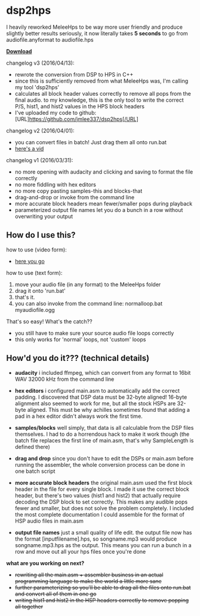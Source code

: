 # dsp2hps
I heavily reworked MeleeHps to be way more user friendly and produce slightly better results
seriously, it now literally takes **5 seconds** to go from audiofile.anyformat to audiofile.hps

**[Download]('https://drive.google.com/open?id=0B79OwbM8T752UlZTdWRjRTVOZEk')**

changelog v3 (2016/04/13):

* rewrote the conversion from DSP to HPS in C++
* since this is sufficiently removed from what MeleeHps was, I'm calling my tool 'dsp2hps'
* calculates all block header values correctly to remove all pops from the final audio. to my knowledge, this is the only tool to write the correct P/S, hist1, and hist2 values in the HPS block headers
* I've uploaded my code to github: [URL]https://github.com/jmlee337/dsp2hps[/URL]

changelog v2 (2016/04/01):

* you can convert files in batch! Just drag them all onto run.bat
* [here's a vid]('https://drive.google.com/open?id=0B79OwbM8T752T0FNSTFld01MU0U')

changelog v1 (2016/03/31):

* no more opening with audacity and clicking and saving to format the file correctly
* no more fiddling with hex editors
* no more copy pasting samples-this and blocks-that
* drag-and-drop or invoke from the command line
* more accurate block headers mean fewer/smaller pops during playback
* parameterized output file names let you do a bunch in a row without overwriting your output

## **How do I use this?**
how to use (video form):

* [here you go]('https://drive.google.com/open?id=0B79OwbM8T752YW9vMHhjUXcxOFE')

how to use (text form):
1. move your audio file (in any format) to the MeleeHps folder
2. drag it onto 'run.bat'
3. that's it.
4. you can also invoke from the command line: normalloop.bat myaudiofile.ogg

That's so easy! What's the catch??

* you still have to make sure your source audio file loops correctly
* this only works for 'normal' loops, not 'custom' loops

## **How'd you do it??? (technical details)**

* **audacity**
i included ffmpeg, which can convert from any format to 16bit WAV 32000 kHz from the command line


* **hex editors**
i configured main.asm to automatically add the correct padding. I discovered that DSP data must be 32-byte aligned! 16-byte alignment also seemed to work for me, but all the stock HSPs are 32-byte aligned. This must be why achilles sometimes found that adding a pad in a hex editor didn't always work the first time.


* **samples/blocks**
well simply, that data is all calculable from the DSP files themselves. I had to do a horrendous hack to make it work though (the batch file replaces the first line of main.asm, that's why SampleLength is defined there)


* **drag and drop**
since you don't have to edit the DSPs or main.asm before running the assembler, the whole conversion process can be done in one batch script


* **more accurate block headers**
the original main.asm used the first block header in the file for every single block. I made it use the correct block header, but there's two values (hist1 and hist2) that actually require decoding the DSP block to set correctly. This makes any audible pops fewer and smaller, but does not solve the problem completely. I included the most complete documentation I could assemble for the format of HSP audio files in main.asm


* **output file names**
just a small quality of life edit. the output file now has the format [inputfilename].hps, so songname.mp3 would produce songname.mp3.hps as the output. This means you can run a bunch in a row and move out all your hps files once you're done

**what are you working on next?**

* ~~rewriting all the main.asm + assembler business in an actual programming language to make the world a little more sane~~
* ~~further parameterizing so you'll be able to drag all the files onto run.bat and convert all of them in one go~~
* ~~writing hist1 and hist2 in the HSP headers correctly to remove popping all together~~
